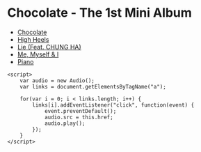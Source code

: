 <!DOCTYPE html>
<html>
<head>
	<title>Chocolate - The 1st Mini Album</title>
</head>
<body>
	<h1>Chocolate - The 1st Mini Album</h1>
	<ul>
		<li><a href="Chocolate.mp3">Chocolate</a></li>
		<li><a href="High Heels.mp3">High Heels</a></li>
		<li><a href="Lie (Feat. CHUNG HA).mp3">Lie (Feat. CHUNG HA)</a></li>
        <li><a href="Me, Myself & I.mp3">Me, Myself & I</a></li>
        <li><a href="Piano.mp3">Piano</a></li>
		<!-- 添加更多音频文件 -->
	</ul>

	<script>
		var audio = new Audio();
		var links = document.getElementsByTagName("a");

		for(var i = 0; i < links.length; i++) {
			links[i].addEventListener("click", function(event) {
				event.preventDefault();
				audio.src = this.href;
				audio.play();
			});
		}
	</script>
</body>
</html>